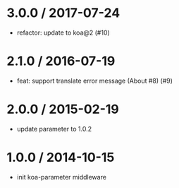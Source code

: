 
3.0.0 / 2017-07-24 
==================

  * refactor: update to koa@2 (#10)

2.1.0 / 2016-07-19 
==================

  * feat: support translate error message (About #8) (#9)

2.0.0 / 2015-02-19 
==================

  * update parameter to 1.0.2

1.0.0 / 2014-10-15 
==================

  * init koa-parameter middleware
